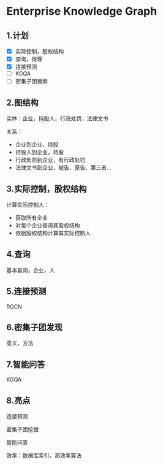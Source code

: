 # Enterprise Knowledge Graph

## 1.计划

* [X] 实际控制，股权结构
* [X] 查询，推理
* [X] 连接预测
* [ ] KGQA
* [ ] 密集子团搜索

## 2.图结构

实体：企业，持股人，行政处罚，法律文书

关系：

- 企业到企业，持股
- 持股人到企业，持股
- 行政处罚到企业，有行政处罚
- 法律文书到企业，被告、原告、第三者...

## 3.实际控制，股权结构

计算实际控制人：

- 获取所有企业
- 对每个企业查询其股权结构
- 依据股权结构计算其实际控制人

## 4.查询

基本查询，企业，人

## 5.连接预测

RGCN

## 6.密集子团发现

意义，方法

## 7.智能问答

KGQA

## 8.亮点

连接预测

密集子团挖掘

智能问答

效率：数据库索引，高效率算法
